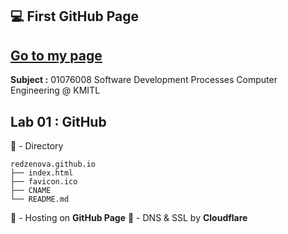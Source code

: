 ## :computer: First GitHub Page

## [Go to my page](https://www.raweeroj.me)

**Subject :** 01076008 Software Development Processes
Computer Engineering @ KMITL

## Lab 01 : GitHub
:open_file_folder: -  Directory 
```
redzenova.github.io
├── index.html
├── favicon.ico
├── CNAME
└── README.md
```
:rocket: - Hosting on **GitHub Page**
:closed_lock_with_key: - DNS & SSL by **Cloudflare**
